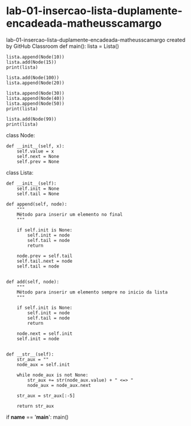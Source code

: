 # lab-01-insercao-lista-duplamente-encadeada-matheusscamargo
lab-01-insercao-lista-duplamente-encadeada-matheusscamargo created by GitHub Classroom
def main():
    lista = Lista()

    lista.append(Node(10)) 
    lista.add(Node(15)) 
    print(lista)

    lista.add(Node(100)) 
    lista.append(Node(20)) 

    lista.append(Node(30)) 
    lista.append(Node(40)) 
    lista.append(Node(50)) 
    print(lista)

    lista.add(Node(99)) 
    print(lista)


class Node:

    def __init__(self, x):
        self.value = x
        self.next = None
        self.prev = None


class Lista:

    def __init__(self):
        self.init = None
        self.tail = None

    def append(self, node):
        """
        Método para inserir um elemento no final
        """

        if self.init is None:
            self.init = node
            self.tail = node
            return

        node.prev = self.tail
        self.tail.next = node
        self.tail = node        


    def add(self, node):
        """
        Método para inserir um elemento sempre no inicio da lista
        """

        if self.init is None:
            self.init = node
            self.tail = node
            return

        node.next = self.init
        self.init = node


    def __str__(self):
        str_aux = ""
        node_aux = self.init

        while node_aux is not None:
            str_aux += str(node_aux.value) + " <=> "
            node_aux = node_aux.next

        str_aux = str_aux[:-5]

        return str_aux

if __name__ == '__main__':
    main()
